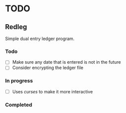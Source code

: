 # TODO

## Redleg

Simple dual entry ledger program.

### Todo

- [ ] Make sure any date that is entered is not in the future
- [ ] Consider encrypting the ledger file

### In progress

- [ ] Uses *curses* to make it more interactive

### Completed
